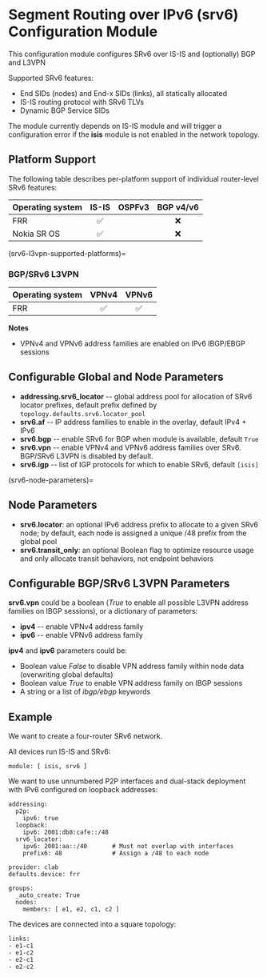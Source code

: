 # Segment Routing over IPv6 (srv6) Configuration Module

This configuration module configures SRv6 over IS-IS and (optionally) BGP and L3VPN

Supported SRv6 features:

* End SIDs (nodes) and End-x SIDs (links), all statically allocated
* IS-IS routing protocol with SRv6 TLVs
* Dynamic BGP Service SIDs

The module currently depends on IS-IS module and will trigger a configuration error if the **isis** module is not enabled in the network topology.

## Platform Support
The following table describes per-platform support of individual router-level SRv6 features:

| Operating system         | IS-IS | OSPFv3 | BGP v4/v6 |
| ------------------------ |:-----:|:------:|:---------:|
| FRR                      |   ✅  ||  ❌   |     ✅    |
| Nokia SR OS              |   ✅  ||  ❌   |     ✅    |

(srv6-l3vpn-supported-platforms)=
### BGP/SRv6 L3VPN

| Operating system      | VPNv4 | VPNv6 |
| ----------------------| :---: | :---: |
| FRR                   |   ✅  |   ✅  |

**Notes**
* VPNv4 and VPNv6 address families are enabled on IPv6 IBGP/EBGP sessions

## Configurable Global and Node Parameters

* **addressing.srv6_locator** -- global address pool for allocation of SRv6 locator prefixes, default prefix defined by `topology.defaults.srv6.locator_pool`
* **srv6.af**  -- IP address families to enable in the overlay, default IPv4 + IPv6
* **srv6.bgp** -- enable SRv6 for BGP when module is available, default `True`
* **srv6.vpn** -- enable VPNv4 and VPNv6 address families over SRv6. BGP/SRv6 L3VPN is disabled by default.
* **srv6.igp** -- list of IGP protocols for which to enable SRv6, default `[isis]`

(srv6-node-parameters)=
## Node Parameters

* **srv6.locator**: an optional IPv6 address prefix to allocate to a given SRv6 node; by default, each node is assigned a unique /48 prefix from the global pool
* **srv6.transit_only**: an optional Boolean flag to optimize resource usage and only allocate transit behaviors, not endpoint behaviors

## Configurable BGP/SRv6 L3VPN Parameters

**srv6.vpn** could be a boolean (*True* to enable all possible L3VPN address families on IBGP sessions), or a dictionary of parameters:

* **ipv4** -- enable VPNv4 address family
* **ipv6** -- enable VPNv6 address family

**ipv4** and **ipv6** parameters could be:

* Boolean value *False* to disable VPN address family within node data (overwriting global defaults)
* Boolean value *True* to enable VPN address family on IBGP sessions
* A string or a list of *ibgp/ebgp* keywords

## Example

We want to create a four-router SRv6 network.

All devices run IS-IS and SRv6:
```
module: [ isis, srv6 ]
```

We want to use unnumbered P2P interfaces and dual-stack deployment with IPv6 configured on loopback addresses:

```
addressing:
  p2p:
    ipv6: true
  loopback:
    ipv6: 2001:db8:cafe::/48
  srv6_locator:
    ipv6: 2001:aa::/40       # Must not overlap with interfaces
    prefix6: 48              # Assign a /48 to each node

provider: clab
defaults.device: frr

groups:
  _auto_create: True
  nodes:
    members: [ e1, e2, c1, c2 ]
```

The devices are connected into a square topology:
```
links:
- e1-c1
- e1-c2
- e2-c1
- e2-c2
```
